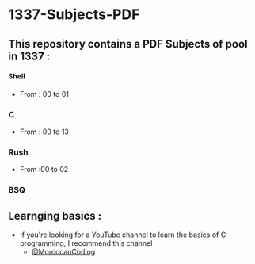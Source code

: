 # 1337-Subjects-PDF
 ## This repository contains a PDF Subjects of pool in 1337 :
   #### Shell
   -  From : 00 to 01
   ### C
   - From : 00 to 13
   ### Rush
   -  From :00 to 02
   ### BSQ


 ## Learnging basics :
   - If you're looking for a YouTube channel to learn the basics of C programming, I recommend this channel 
       - [@MoroccanCoding](https://www.youtube.com/@MoroccanCoding)
